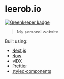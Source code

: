 # leerob.io

[![Greenkeeper badge](https://badges.greenkeeper.io/leerob/leerob.io.svg)](https://greenkeeper.io/)

> My personal website.

Built using:

-   [Next.js](https://nextjs.org/)
-   [Now](https://zeit.co/now)
-   [MDX](https://github.com/mdx-js/mdx)
-   [Prettier](https://prettier.io/)
-   [styled-components](https://www.styled-components.com/)
